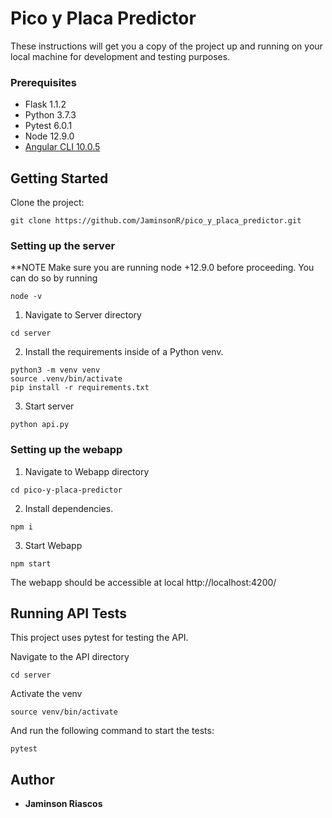 # Pico y Placa Predictor

These instructions will get you a copy of the project up and running on your local machine for development and testing purposes.

### Prerequisites

- Flask 1.1.2
- Python 3.7.3
- Pytest 6.0.1
- Node 12.9.0
- [Angular CLI 10.0.5](https://angular.io/guide/setup-local)

## Getting Started

Clone the project:

```
git clone https://github.com/JaminsonR/pico_y_placa_predictor.git
```

### Setting up the server

\*\*NOTE Make sure you are running node +12.9.0 before proceeding. You can do so by running

```
node -v
```

1. Navigate to Server directory

```
cd server
```

2. Install the requirements inside of a Python venv.

```
python3 -m venv venv
source .venv/bin/activate
pip install -r requirements.txt
```

3. Start server

```
python api.py
```

### Setting up the webapp

1. Navigate to Webapp directory

```
cd pico-y-placa-predictor
```

2. Install dependencies.

```
npm i
```

3. Start Webapp

```
npm start
```

The webapp should be accessible at local http://localhost:4200/

## Running API Tests

This project uses pytest for testing the API.

Navigate to the API directory

```
cd server
```

Activate the venv

```
source venv/bin/activate
```

And run the following command to start the tests:

```
pytest
```

## Author

- **Jaminson Riascos**
